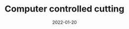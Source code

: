 ---
title: Computer controlled cutting
date: 2022-01-20
slug: computer-controlled-cutting
image: "hello.jpg"
description: Week 3
weight: 20
---